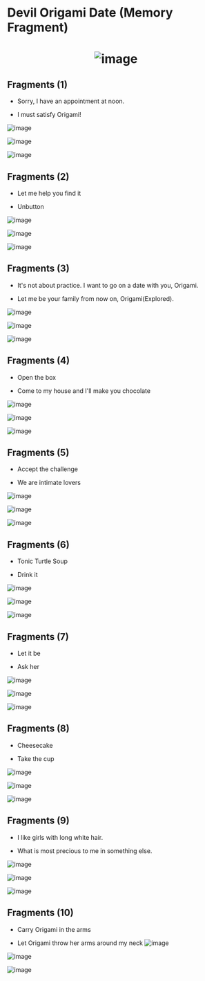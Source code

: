 # Devil Origami Date (Memory Fragment)
<h1 align="center">
  
![image](https://user-images.githubusercontent.com/63496374/156319460-39d32246-bec4-4c4e-ac89-ea38fc8b8186.png)
  
</h1>


## Fragments (1)

- Sorry, I have an appointment at noon.

- I must satisfy Origami!

![image](https://user-images.githubusercontent.com/63496374/155440193-0bbee4f3-6880-4f42-8312-9633cab6ef70.png)

![image](https://user-images.githubusercontent.com/63496374/155440220-f72d701e-e457-44e1-b774-d743fefbcd13.png)

![image](https://user-images.githubusercontent.com/63496374/155440228-f75eae85-0777-40d1-8518-1fc5105b8c8d.png)

## Fragments (2)

- Let me help you find it

- Unbutton

![image](https://user-images.githubusercontent.com/63496374/155824740-2bd542c9-70b2-4390-8c16-d2bdf07a349f.png)

![image](https://user-images.githubusercontent.com/63496374/155440335-c6ed169f-967b-426b-a4f5-cf56591bc7f2.png)

![image](https://user-images.githubusercontent.com/63496374/155440369-8e26cb04-9e63-4953-8cca-333065c65355.png)

## Fragments (3)

- It's not about practice. I want to go on a date with you, Origami.

- Let me be your family from now on, Origami(Explored).

![image](https://user-images.githubusercontent.com/63496374/155440955-1611deff-1416-4b19-aa90-99f63ef68182.png)

![image](https://user-images.githubusercontent.com/63496374/155440965-7e427e09-3be9-40df-acda-a129da2a92d6.png)

![image](https://user-images.githubusercontent.com/63496374/155440977-028f8c0c-efc2-4227-a9ab-4d33dae693d7.png)

## Fragments (4)

- Open the box

- Come to my house and I'll make you chocolate

![image](https://user-images.githubusercontent.com/63496374/155440730-4965a90c-5868-4f9d-b22e-a1765eaa9790.png)

![image](https://user-images.githubusercontent.com/63496374/155440745-bd240bfc-0239-481a-87ea-a575249d43d3.png)

![image](https://user-images.githubusercontent.com/63496374/155440760-ca769224-8b30-4c8a-b52e-eeebce62d3e6.png)

## Fragments (5)

- Accept the challenge

- We are intimate lovers

![image](https://user-images.githubusercontent.com/63496374/155441186-24abd530-a664-4c32-b866-d69f65311aa2.png)

![image](https://user-images.githubusercontent.com/63496374/155441195-ecc9ca90-0d62-4d93-bd6e-b42f9be1b395.png)

![image](https://user-images.githubusercontent.com/63496374/155441202-6600db1a-06c1-4228-b79e-4f3266db1d39.png)

## Fragments (6)

- Tonic Turtle Soup

- Drink it

![image](https://user-images.githubusercontent.com/63496374/155441272-73e72921-f0cf-4d53-b7d4-77bcdb637acb.png)

![image](https://user-images.githubusercontent.com/63496374/155441284-f810332e-5deb-45ca-b73c-c851eba236ef.png)

![image](https://user-images.githubusercontent.com/63496374/155441293-62bea36f-def7-4d06-81f1-2414c3a46793.png)

## Fragments (7)

- Let it be

- Ask her

![image](https://user-images.githubusercontent.com/63496374/155441359-b3391d76-0e8d-4f37-825a-f4251b917154.png)

![image](https://user-images.githubusercontent.com/63496374/155441366-2c3299e8-38ae-4cf6-a05e-78626cf59e24.png)

![image](https://user-images.githubusercontent.com/63496374/155441377-f4c24aea-7c6b-4de7-a497-e6c33b1ed898.png)

## Fragments (8)

- Cheesecake

- Take the cup

![image](https://user-images.githubusercontent.com/63496374/155441479-55c166c0-12ff-49fb-8bf9-79c1ca6993f1.png)

![image](https://user-images.githubusercontent.com/63496374/155441486-ec03f09d-bbea-492f-89d9-287a9090a567.png)

![image](https://user-images.githubusercontent.com/63496374/155441492-840d554d-eb61-40da-8413-a66b5e320eab.png)

## Fragments (9)

- I like girls with long white hair.

- What is most precious to me in something else.

![image](https://user-images.githubusercontent.com/63496374/155441551-576eefbe-6c95-4112-8a72-1f3f54623f80.png)

![image](https://user-images.githubusercontent.com/63496374/155441580-c89858c1-e07e-4ec8-9d5c-db39fdc64239.png)

![image](https://user-images.githubusercontent.com/63496374/155441589-82b77fe3-da9f-40d8-bf07-82ab10da2a8c.png)

## Fragments (10)

- Carry Origami in the arms

- Let Origami throw her arms around my neck
![image](https://user-images.githubusercontent.com/63496374/155441632-7a8d6125-e468-4ac8-aebd-35dbde187c8a.png)

![image](https://user-images.githubusercontent.com/63496374/155441640-5cc31b35-2ae6-4715-bcbd-8867bf0493f3.png)

![image](https://user-images.githubusercontent.com/63496374/155441652-1719fb0c-c642-44a5-b86c-7253ddd327a4.png)




